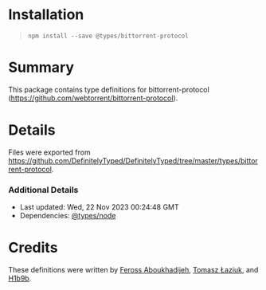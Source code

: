 # Installation
> `npm install --save @types/bittorrent-protocol`

# Summary
This package contains type definitions for bittorrent-protocol (https://github.com/webtorrent/bittorrent-protocol).

# Details
Files were exported from https://github.com/DefinitelyTyped/DefinitelyTyped/tree/master/types/bittorrent-protocol.

### Additional Details
 * Last updated: Wed, 22 Nov 2023 00:24:48 GMT
 * Dependencies: [@types/node](https://npmjs.com/package/@types/node)

# Credits
These definitions were written by [Feross Aboukhadijeh](https://github.com/feross), [Tomasz Łaziuk](https://github.com/tlaziuk), and [H1b9b](https://github.com/h1b9b).
